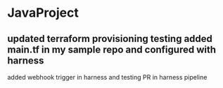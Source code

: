 # JavaProject
updated terraform provisioning
testing
added main.tf in my sample repo and configured with harness 
-----------------------
added webhook trigger in harness 
and testing PR in harness pipeline
